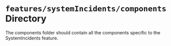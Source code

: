 # `features/systemIncidents/components` Directory

The components folder should contain all the components specific to the SystemIncidents feature.
